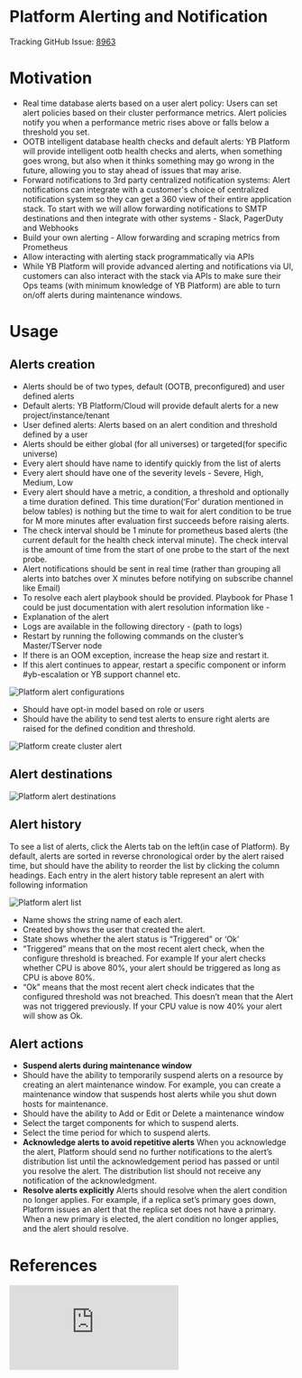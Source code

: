 # Platform Alerting and Notification

Tracking GitHub Issue: [8963](https://github.com/yugabyte/yugabyte-db/issues/8963)


# Motivation
* Real time database alerts based on a user alert policy: Users can set alert policies based on their cluster performance metrics. Alert policies notify you when a performance metric rises above or falls below a threshold you set. 
* OOTB intelligent database health checks and default alerts: YB Platform will provide intelligent ootb health checks and alerts, when something goes wrong, but also when it thinks something may go wrong in the future, allowing you to stay ahead of issues that may arise. 
* Forward notifications to 3rd party centralized notification systems: Alert notifications can integrate with a customer's choice of centralized notification system so they can get a 360 view of their entire application stack. To start with we will allow forwarding notifications to SMTP destinations and then integrate with other systems - Slack, PagerDuty and Webhooks
* Build your own alerting - Allow forwarding and scraping metrics from Prometheus
* Allow interacting with alerting stack programmatically via APIs	
* While YB Platform will provide advanced alerting and notifications via UI, customers can also interact with the stack via APIs to make sure their Ops teams (with minimum knowledge of YB Platform) are able to turn on/off alerts during maintenance windows. 


# Usage

## Alerts creation
* Alerts should be of two types, default (OOTB, preconfigured) and user defined alerts
* Default alerts: YB Platform/Cloud will provide default alerts for a new project/instance/tenant
* User defined alerts: Alerts based on an alert condition and threshold defined by a user
* Alerts should be either global (for all universes) or targeted(for specific universe)
* Every alert should have name to identify quickly from the list of alerts
* Every alert should have one of the severity levels - Severe, High, Medium, Low
* Every alert should have a metric, a condition, a threshold and optionally a time duration defined. This time duration(‘For’ duration mentioned in below tables) is nothing but the time to wait for alert condition to be true for M more minutes after evaluation first succeeds before raising alerts.
* The check interval should be 1 minute for prometheus based alerts (the current default for the health check interval minute). The check interval is the amount of time from the start of one probe to the start of the next probe.
* Alert notifications should be sent in real time (rather than grouping all alerts into batches over X minutes before notifying on subscribe channel like Email)
* To resolve each alert playbook should be provided. Playbook for Phase 1 could be just documentation with alert resolution information like - 
* Explanation of the alert
* Logs are available in the following directory - (path to logs)
* Restart by running the following commands on the cluster’s Master/TServer node
* If there is an OOM exception, increase the heap size and restart it. 
* If this alert continues to appear, restart a specific component or inform #yb-escalation or YB support channel etc. 

![Platform alert configurations](https://github.com/ymahajan/yugabyte-db/blob/current-roadmap-updates/architecture/design/images/platform-alert-configurations.png)

* Should have opt-in model based on role or users
* Should have the ability to send test alerts to ensure right alerts are raised for the defined condition and threshold.

![Platform create cluster alert](https://github.com/ymahajan/yugabyte-db/blob/current-roadmap-updates/architecture/design/images/platform-create-cluster-alert.png)

## Alert destinations

![Platform alert destinations](https://github.com/ymahajan/yugabyte-db/blob/current-roadmap-updates/architecture/design/images/platform-alert-destinations.png)

## Alert history
To see a list of alerts, click the Alerts tab on the left(in case of Platform). By default, alerts are sorted in reverse chronological order by the alert raised time, but should have the ability to reorder the list by clicking the column headings. Each entry in the alert history table represent an alert with following information 

![Platform alert list](https://github.com/ymahajan/yugabyte-db/blob/current-roadmap-updates/architecture/design/images/platform-alert-list.png)

* Name shows the string name of each alert.
* Created by shows the user that created the alert.
* State shows whether the alert status is “Triggered” or ‘Ok’
* “Triggered” means that on the most recent alert check, when the configure threshold is breached. For example If your alert checks whether CPU is above 80%, your alert should be triggered as long as CPU is above 80%.
* “Ok” means that the most recent alert check indicates that the configured threshold was not breached. This doesn’t mean that the Alert was not triggered previously. If your CPU value is now 40% your alert will show as Ok.
## Alert actions
* **Suspend alerts during maintenance window**
* Should have the ability to temporarily suspend alerts on a resource by creating an alert maintenance window. For example, you can create a maintenance window that suspends host alerts while you shut down hosts for maintenance.
* Should have the ability to Add or Edit or Delete a maintenance window
* Select the target components for which to suspend alerts.
* Select the time period for which to suspend alerts.
* **Acknowledge alerts to avoid repetitive alerts**
When you acknowledge the alert, Platform should send no further notifications to the alert’s distribution list until the acknowledgement period has passed or until you resolve the alert. The distribution list should not receive any notification of the acknowledgment.
* **Resolve alerts explicitly**
Alerts should resolve when the alert condition no longer applies. For example, if a replica set’s primary goes down, Platform issues an alert that the replica set does not have a primary. When a new primary is elected, the alert condition no longer applies, and the alert should resolve. 

# References

[![Analytics](https://yugabyte.appspot.com/UA-104956980-4/architecture/design/platform-alerting-and-notification.md?pixel&useReferer)](https://github.com/yugabyte/ga-beacon)
